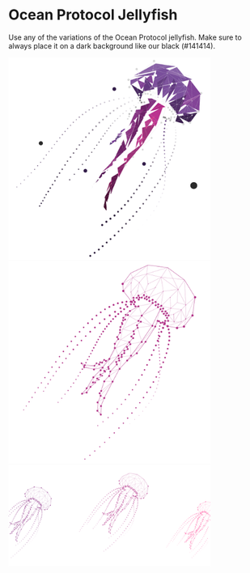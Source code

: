 # Ocean Protocol Jellyfish

Use any of the variations of the Ocean Protocol jellyfish. Make sure to always place it on a dark background like our black (#141414).

<img src="jellyfish-full.svg" width="400" />
<img src="jellyfish-grid.svg" width="400" />
<img src="jellyfish-back.svg" width="400" />
